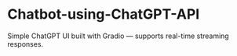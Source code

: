 # Chatbot-using-ChatGPT-API
Simple ChatGPT UI built with Gradio — supports real-time streaming responses.
